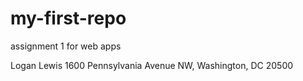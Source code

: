 # my-first-repo
assignment 1 for web apps

Logan Lewis 1600 Pennsylvania Avenue NW, Washington, DC 20500
